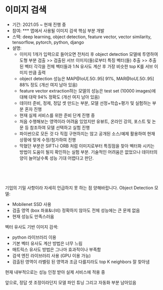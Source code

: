 # 이미지 검색
- 기간: 2021.05 ~ 현재 진행 중
- 참여: *** 앱에서 사용될 이미지 검색 핵심 부분 개발
- 스택: deep learning, object detection, feature vector, vector similarity, tensorflow, pytorch, python, django
- 설명: 
	- 이미지 1개가 입력으로 들어오면 전처리 후 object detection 모델에 투영하여 도형 부분 검출 >> 검출된 서브 이미지(들)로부터 특징 벡터(들) 추출 >> 추출된 벡터 각각을 전체 벡터들과 1:N 유사도 계산 후 가장 비슷한 top K를 서브 이미지 만큼 출력
	- object detection 성능은 MAP@IoU[.50:.95] 91%, MAR@IoU[.50:.95] 88% 정도 (개선 여지 남아 있음) 
	- feature vector extraction하는 모델의 성능은 test set (10000 images)에 대해 대략 94% 정확도 (개선 여지 남아 있음)
	- 데이터 준비, 정제, 정답 셋 만드는 부분, 모델 선정+학습+평가 및 실험하는 부분 혼자 진행
	- 현재 실제 서비스를 위한 준비 단계 진행 중
	- 처음 수행해보는 영역이라 어려움 있었지만 유뷰트, 온라인 강의, 포스트 및 논문 등 참조하여 모델 선택하고 실험 진행
	- 파이썬으로 모든 것 다 직접 구현하지는 않고 공개된 소스/예제 활용하여 현재 상황에 맞게 수정/첨가하여 진행
	- 막혔던 부분은 SIFT나 ORB 처럼 이미지로부터 특징점을 찾아 벡터화 시키는 방법이 도움이 될지 확인하는 실험 부분. 기술적인 어려움은 없었으나 데이터의 양이 늘어날수록 성능 기대 어렵다고 판단.

 　
 -
기업의 기밀 사항이라 자세히 언급하지 못 하는 점 양해바랍니다.
Object Detection 모델:
- Mobilenet SSD 사용
- 검출 영역 (box 좌표&너비) 정확하지 않아도 전체 성능에는 큰 문제 없음
- 현재 성능도 만족스러움

벡터 유사도 기반 이미지 검색:
- python 라이브러리 이용
- 기본 벡터 유사도 계산 방법은 너무 느림
- 매트릭스 유사도 방법은 그나마 효과적이나 부족함
- 검색 엔진 라이브러리 사용 (GPU 이용 가능)
- 검출된 영역이 라벨링 된 영역과 조금 다를지라도 top K neighbors 잘 찾아냄

현재 내부적으로는 성능 인정 받아 실제 서비스에 적용 중

앞으로, 정답 셋 조정이라던지 모델 파인 튜닝 그리고 자동화 부분 남아있음
